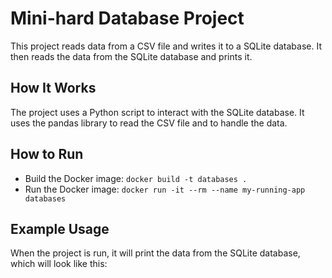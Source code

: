 # Mini-hard Database Project

This project reads data from a CSV file and writes it to a SQLite database. It then reads the data from the SQLite database and prints it.

## How It Works

The project uses a Python script to interact with the SQLite database. It uses the pandas library to read the CSV file and to handle the data.

## How to Run

- Build the Docker image: `docker build -t databases .`
- Run the Docker image: `docker run -it --rm --name my-running-app databases`

## Example Usage

When the project is run, it will print the data from the SQLite database, which will look like this: